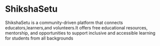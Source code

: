 # ShikshaSetu
ShikshaSetu is a community-driven platform that connects educators,learners,and volunteers.It offers free educational resources, mentorship, and opportunities to support inclusive and accessible learning for students from all backgrounds
